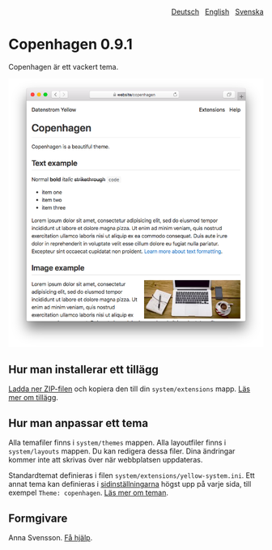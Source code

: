 <p align="right"><a href="README-de.md">Deutsch</a> &nbsp; <a href="README.md">English</a> &nbsp; <a href="README-sv.md">Svenska</a></p>

# Copenhagen 0.9.1

Copenhagen är ett vackert tema.

<p align="center"><img src="SCREENSHOT.png" alt="Screenshot"></p>

## Hur man installerar ett tillägg

[Ladda ner ZIP-filen](https://github.com/annaesvensson/yellow-copenhagen/archive/refs/heads/main.zip) och kopiera den till din `system/extensions` mapp. [Läs mer om tillägg](https://github.com/annaesvensson/yellow-update/tree/main/README-sv.md).

## Hur man anpassar ett tema

Alla temafiler finns i `system/themes` mappen. Alla layoutfiler finns i `system/layouts` mappen. Du kan redigera dessa filer. Dina ändringar kommer inte att skrivas över när webbplatsen uppdateras.

Standardtemat definieras i filen `system/extensions/yellow-system.ini`. Ett annat tema kan definieras i [sidinställningarna](https://github.com/annaesvensson/yellow-core/tree/main/README-sv.md#inställningar-page) högst upp på varje sida, till exempel `Theme: copenhagen`. [Läs mer om teman](https://datenstrom.se/sv/yellow/help/how-to-customise-a-theme).

## Formgivare

Anna Svensson. [Få hjälp](https://datenstrom.se/sv/yellow/help/).
